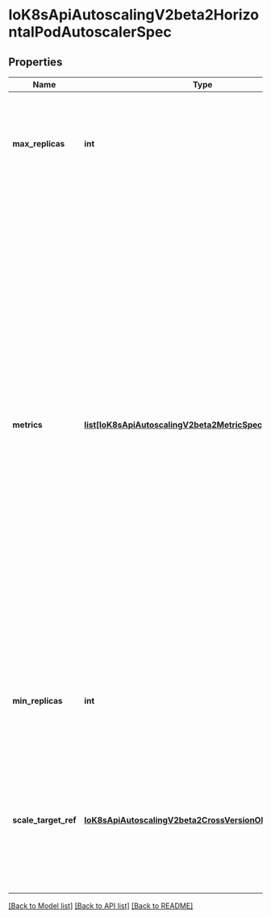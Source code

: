 # IoK8sApiAutoscalingV2beta2HorizontalPodAutoscalerSpec

## Properties
Name | Type | Description | Notes
------------ | ------------- | ------------- | -------------
**max_replicas** | **int** | maxReplicas is the upper limit for the number of replicas to which the autoscaler can scale up. It cannot be less that minReplicas. | 
**metrics** | [**list[IoK8sApiAutoscalingV2beta2MetricSpec]**](IoK8sApiAutoscalingV2beta2MetricSpec.md) | metrics contains the specifications for which to use to calculate the desired replica count (the maximum replica count across all metrics will be used).  The desired replica count is calculated multiplying the ratio between the target value and the current value by the current number of pods.  Ergo, metrics used must decrease as the pod count is increased, and vice-versa.  See the individual metric source types for more information about how each type of metric must respond. If not set, the default metric will be set to 80% average CPU utilization. | [optional] 
**min_replicas** | **int** | minReplicas is the lower limit for the number of replicas to which the autoscaler can scale down. It defaults to 1 pod. | [optional] 
**scale_target_ref** | [**IoK8sApiAutoscalingV2beta2CrossVersionObjectReference**](IoK8sApiAutoscalingV2beta2CrossVersionObjectReference.md) | scaleTargetRef points to the target resource to scale, and is used to the pods for which metrics should be collected, as well as to actually change the replica count. | 

[[Back to Model list]](../README.md#documentation-for-models) [[Back to API list]](../README.md#documentation-for-api-endpoints) [[Back to README]](../README.md)


